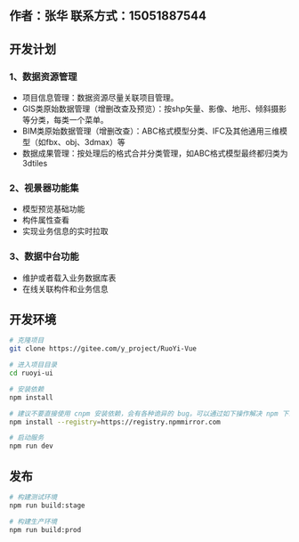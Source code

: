 ## 作者：张华    联系方式：15051887544
## 开发计划
### 1、数据资源管理
* 项目信息管理：数据资源尽量关联项目管理。
* GIS类原始数据管理（增删改查及预览）：按shp矢量、影像、地形、倾斜摄影等分类，每类一个菜单。
* BIM类原始数据管理（增删改查）：ABC格式模型分类、IFC及其他通用三维模型（如fbx、obj、3dmax）等
* 数据成果管理：按处理后的格式合并分类管理，如ABC格式模型最终都归类为3dtiles

### 2、视景器功能集
* 模型预览基础功能
* 构件属性查看
* 实现业务信息的实时拉取

### 3、数据中台功能
* 维护或者载入业务数据库表
* 在线关联构件和业务信息

## 开发环境

```bash
# 克隆项目
git clone https://gitee.com/y_project/RuoYi-Vue

# 进入项目目录
cd ruoyi-ui

# 安装依赖
npm install

# 建议不要直接使用 cnpm 安装依赖，会有各种诡异的 bug。可以通过如下操作解决 npm 下载速度慢的问题
npm install --registry=https://registry.npmmirror.com

# 启动服务
npm run dev
```



## 发布

```bash
# 构建测试环境
npm run build:stage

# 构建生产环境
npm run build:prod
```